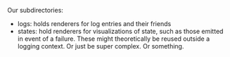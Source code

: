 Our subdirectories:
- logs: holds renderers for log entries and their friends
- states: hold renderers for visualizations of state, such as those emitted in
  event of a failure.  These might theoretically be reused outside a logging
  context.  Or just be super complex.  Or something.
